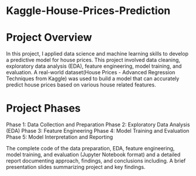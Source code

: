 # Kaggle-House-Prices-Prediction
# Project Overview
In this project, I applied data science and machine learning skills to develop a predictive model for house prices. This project involved data cleaning, exploratory data analysis (EDA), feature engineering, model training, and evaluation. A real-world dataset(House Prices - Advanced Regression Techniques from Kaggle) was used to build a model that can accurately predict house prices based on various house related features.

# Project Phases
Phase 1: Data Collection and Preparation
Phase 2: Exploratory Data Analysis (EDA)
Phase 3: Feature Engineering
Phase 4: Model Training and Evaluation
Phase 5: Model Interpretation and Reporting






The complete code of the data preparation, EDA, feature engineering, model training, and evaluation (Jupyter Notebook format) and a detailed report documenting approach, findings, and conclusions including.
A brief presentation slides summarizing project and key findings.
